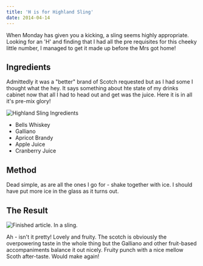 ```yaml
---
title: 'H is for Highland Sling'
date: 2014-04-14
---
```


When Monday has given you a kicking, a sling seems highly appropriate. Looking for an 'H' and finding that I had all the pre requisites for this cheeky little number, I managed to get it made up before the Mrs got home!

## Ingredients

Admittedly it was a "better" brand of Scotch requested but as I had some I thought what the hey. It says something about hte state of my drinks cabinet now that all I had to head out and get was the juice.
Here it is in all it's pre-mix glory!

![Highland Sling Ingredients](/images/uploads/2014/04/2014-04-14-19.00.21-HDR.jpg "Highland Sling Ingredients")

* Bells Whiskey
* Galliano
* Apricot Brandy
* Apple Juice
* Cranberry Juice

## Method

Dead simple, as are all the ones I go for - shake together with ice. I should have put more ice in the glass as it turns out.

## The Result

![Finished article. In a sling.](/images/uploads/2014/04/2014-04-14-19.11.25-HDR.jpg "Finished  article - in a Sling")

Ah - isn't it pretty! Lovely and fruity. The scotch is obviously the overpowering taste in the whole thing but the Galliano and other fruit-based accompaniments balance it out nicely. Fruity punch with a nice mellow Scoth after-taste. Would make again!

